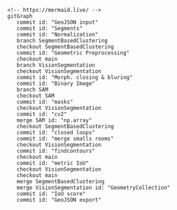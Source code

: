     <!-- https://mermaid.live/ -->
    gitGraph
       commit id: "GeoJSON input"
       commit id: "Segments"
       commit id: "Normalization"
       branch SegmentBasedClustering
       checkout SegmentBasedClustering
       commit id: "Geometric Preprocessing"
       checkout main
       branch VisionSegmentation
       checkout VisionSegmentation
       commit id: "Morph. closing & bluring"
       commit id: "Binary Image"
       branch SAM 
       checkout SAM
       commit id: "masks"
       checkout VisionSegmentation
       commit id: "cv2"
       merge SAM id: "np.array"
       checkout SegmentBasedClustering
       commit id: "closed loops"
       commit id: "merge smalls rooms"
       checkout VisionSegmentation
       commit id: "findcontours"
       checkout main
       commit id: "metric IoU"
       checkout VisionSegmentation
       checkout main
       merge SegmentBasedClustering
       merge VisionSegmentation id: "GeometryCollection"
       commit id: "IoU score"
       commit id: "GeoJSON export"